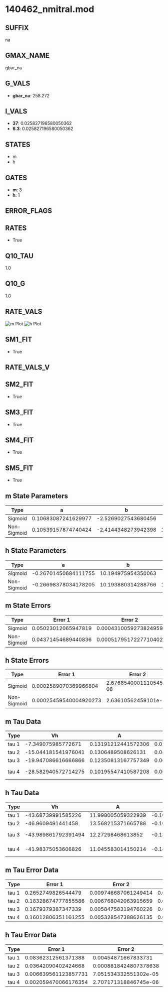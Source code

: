 # 140462_nmitral.mod

## SUFFIX

na

## GMAX_NAME

gbar_na

## G_VALS

- **gbar_na**: 258.272

## I_VALS

- **37**: 0.025827196580050362
- **6.3**: 0.025827196580050362

## STATES

- m
- h

## GATES

- **m**: 3
- **h**: 1

## ERROR_FLAGS


## RATES

- True

## Q10_TAU

1.0

## Q10_G

1.0

## RATE_VALS

![m Plot](/Users/pbozelos/Dropbox/icg-Chai-Panos/supermodels/output_markdown_files/Na/140462_nmitral.mod/images/m.png)
![h Plot](/Users/pbozelos/Dropbox/icg-Chai-Panos/supermodels/output_markdown_files/Na/140462_nmitral.mod/images/h.png)

## SM1_FIT

- True

## RATE_VALS_V

## SM2_FIT

- True

## SM3_FIT

- True

## SM4_FIT

- True

## SM5_FIT

- True

## m State Parameters

| Type | a | b | c | d |
| --- | --- | --- | --- | --- |
| Sigmoid | 0.10683087241629977 | -2.5269027543680456 |
| Non-Sigmoid | 0.10539157874740424 | -2.4144348273942398 | 1.011731727621314 | 0.007940644572210833 |

## h State Parameters

| Type | a | b | c | d |
| --- | --- | --- | --- | --- |
| Sigmoid | -0.26701450684111755 | 10.194975954350063 |
| Non-Sigmoid | -0.26698378034178205 | 10.193880314288766 | 1.000049529687556 | -1.1834707565998618e-05 |

## m State Errors

| Type | Error 1 | Error 2 | Error 3 |
| --- | --- | --- | --- |
| Sigmoid | 0.05023012065947819 | 0.0004310059273824959 | 0.03343884238356844 |
| Non-Sigmoid | 0.04371454689440836 | 0.0005179517227710402 | 0.029101340476183075 |

## h State Errors

| Type | Error 1 | Error 2 | Error 3 |
| --- | --- | --- | --- |
| Sigmoid | 0.0002589070369966804 | 2.6768540001110545e-08 | 0.00019124850812571464 |
| Non-Sigmoid | 0.00025459540004920273 | 2.63610562459101e-08 | 0.00018806360383207278 |

## m Tau Data

| Type | Vh | A | b1 | b2 | c1 | c2 | d1 | d2 | e1 | e2 |
| --- | --- | --- | --- | --- | --- | --- | --- | --- | --- | --- |
| tau 1 | -7.349075985772671 | 0.13191212441572306 | 0.026321208524645503 | 0.016977180133216817 |
| tau 2 | -15.044181541976041 | 0.1306489508626131 | 0.04546302714095195 | 0.0002881939431288324 | 0.024221921734865485 | -0.00010266642258954408 |
| tau 3 | -19.947086616666866 | 0.12350813167757349 | 0.061348276530108145 | 0.0008856887464153737 | 5.36460686440301e-06 | 0.026824200017488992 | -0.0002275921214563223 | 8.769152773094799e-07 |
| tau 4 | -28.582940572714275 | 0.10195547410587208 | 0.06068878978025283 | 0.0015793845561207999 | 2.9039026468557487e-05 | 2.0093172316502557e-07 | 0.015865459424285064 | -0.00013724186344952696 | 1.351883893790215e-06 | -5.145432843389523e-09 |

## h Tau Data

| Type | Vh | A | b1 | b2 | c1 | c2 | d1 | d2 | e1 | e2 |
| --- | --- | --- | --- | --- | --- | --- | --- | --- | --- | --- |
| tau 1 | -43.68739991585226 | 11.998005059322939 | -0.1061044318381625 | -0.02632414862105142 |
| tau 2 | -46.9609491441458 | 13.568215371665788 | -0.10799322356722962 | 0.0005538225390532152 | -0.04588948848460951 | -0.0003789654168814523 |
| tau 3 | -43.989861792391494 | 12.27298468613852 | -0.13480157786229122 | 0.001619254697508271 | -6.949751095537616e-06 | -0.03880705199757843 | -0.000402870339126962 | -2.293376800356534e-06 |
| tau 4 | -41.98375053606826 | 11.045583014150214 | -0.14280013328448743 | 0.0021629245478707202 | -1.627684492245941e-05 | 4.630580305526141e-08 | -0.025136677011445414 | 1.377006407758845e-06 | 1.6303765072155279e-06 | 5.199420537369075e-09 |

## m Tau Error Data

| Type | Error 1 | Error 2 | Error 3 |
| --- | --- | --- | --- |
| tau 1 | 0.2652749826544479 | 0.009746687061249414 | 0.09328189898130007 |
| tau 2 | 0.18328674777855586 | 0.006768042063915659 | 0.06445136936701483 |
| tau 3 | 0.1679379387347339 | 0.005847583194760226 | 0.059054079202739855 |
| tau 4 | 0.16012806351161255 | 0.005328547388626135 | 0.056307796894736674 |

## h Tau Error Data

| Type | Error 1 | Error 2 | Error 3 |
| --- | --- | --- | --- |
| tau 1 | 0.08362312561371388 | 0.00454871667833731 | 0.05542605635219351 |
| tau 2 | 0.03642090402424668 | 0.0008818424807378638 | 0.024140057717654533 |
| tau 3 | 0.006639561123857731 | 7.051534332551302e-05 | 0.004400752618417081 |
| tau 4 | 0.002059470066176354 | 2.707171318846745e-06 | 0.001365032735930483 |

